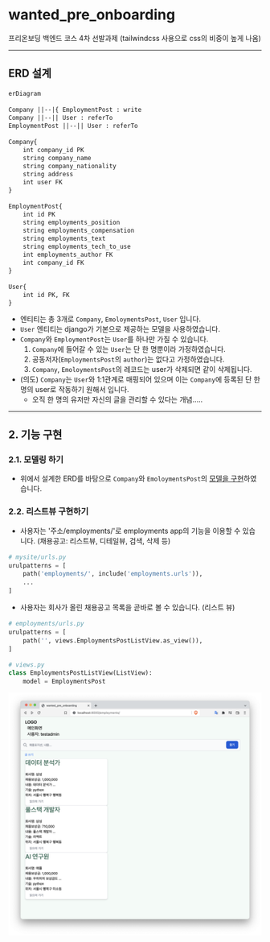 # wanted_pre_onboarding
프리온보딩 백엔드 코스 4차 선발과제 (tailwindcss 사용으로 css의 비중이 높게 나옴)

---

## ERD 설계
```mermaid
erDiagram

Company ||--|{ EmploymentPost : write
Company ||--|| User : referTo
EmploymentPost ||--|| User : referTo

Company{
    int company_id PK
    string company_name
    string company_nationality
    string address
    int user FK
}

EmploymentPost{
    int id PK
    string employments_position
    string employments_compensation
    string employments_text
    string employments_tech_to_use
    int employments_author FK
    int company_id FK
}

User{
    int id PK, FK
}
```
- 엔티티는 총 3개로 `Company`, `EmoloymentsPost`, `User` 입니다.
- `User` 엔티티는 django가 기본으로 제공하는 모델을 사용하였습니다.
- `Company`와 `EmploymentPost`는 `User`를 하나만 가질 수 있습니다.
    1.  `Company`에 들어갈 수 있는 `User`는 단 한 명뿐이라 가정하였습니다.
    2. 공동저자(`EmploymentsPost`의 `author`)는 없다고 가정하였습니다.
    3. `Company`, `EmoloymentsPost`의 레코드는 user가 삭제되면 같이 삭제됩니다.
- (의도) `Company`는 `User`와 1:1관계로 매핑되어 있으며 이는 `Company`에 등록된 단 한 명의 user로 작동하기 원해서 입니다. 
    - 오직 한 명의 유저만 자신의 글을 관리할 수 있다는 개념.....
    
---

## 2. 기능 구현 
### 2.1.  모델링 하기
- 위에서 설계한 ERD를 바탕으로 `Company`와 `EmoloymentsPost`의 [모델을 구현](https://github.com/eod940/wanted_pre_onboarding/blob/main/employments/models.py)하였습니다.

### 2.2. 리스트뷰 구현하기
- 사용자는 '주소/employments/'로 employments app의 기능을 이용할 수 있습니다. (채용공고: 리스트뷰, 디테일뷰, 검색, 삭제 등)
```python
# mysite/urls.py
urulpatterns = [
    path('employments/', include('employments.urls')),
    ...
]
```

- 사용자는 회사가 올린 채용공고 목록을 곧바로 볼 수 있습니다. (리스트 뷰)
```python
# employments/urls.py
urulpatterns = [
    path('', views.EmploymentsPostListView.as_view()),
]
```

```python
# views.py
class EmploymentsPostListView(ListView):
    model = EmploymentsPost
```

![스크린샷1](./listView1.png)
